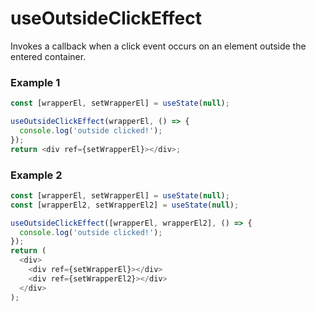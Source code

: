 # useOutsideClickEffect

Invokes a callback when a click event occurs on an element outside the entered container.

### Example 1

```ts
const [wrapperEl, setWrapperEl] = useState(null);

useOutsideClickEffect(wrapperEl, () => {
  console.log('outside clicked!');
});
return <div ref={setWrapperEl}></div>;
```

### Example 2

```ts
const [wrapperEl, setWrapperEl] = useState(null);
const [wrapperEl2, setWrapperEl2] = useState(null);

useOutsideClickEffect([wrapperEl, wrapperEl2], () => {
  console.log('outside clicked!');
});
return (
  <div>
    <div ref={setWrapperEl}></div>
    <div ref={setWrapperEl2}></div>
  </div>
);
```
